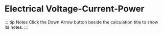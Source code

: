 <script setup>
  // import CalcEmbeder from '../components/calc-embeder.vue'
  import CalcPicker from '../components/calc-picker.vue'

  const calcsData = [
    {
      id: 0,
      title: 'Electrical - Current to Power Calculator', 
      calcUrl: 'c-20220716.052902987-e3d-0e64dc-51c9ce' 
    },
    {
      id: 0,
      title: 'Electrical - Power to Current Calculator', 
      calcUrl: 'c-20220716.062109143-e3d-0a9433-5cf90f' 
    },
    {
      id: 0,
      title: 'Electrical - Power to Voltage Calculator', 
      calcUrl: 'c-20220716.062452596-e3d-0024b9-53f8e4' 
    }
  ]
  
</script>

# Electrical Voltage-Current-Power

<CalcPicker :calcsData="calcsData" :iframeHeight="600"></CalcPicker>

::: tip Notes
Click the Down Arrow button beside the calculation title to show its notes.
:::
